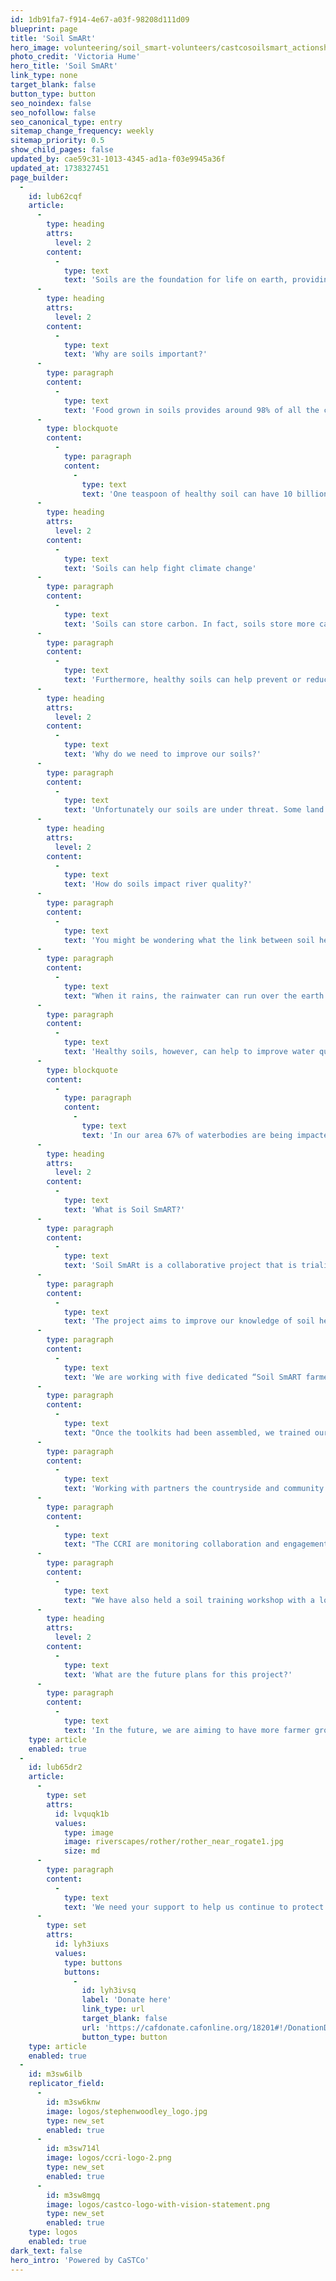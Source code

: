 ```yaml
---
id: 1db91fa7-f914-4e67-a03f-98208d111d09
blueprint: page
title: 'Soil SmARt'
hero_image: volunteering/soil_smart-volunteers/castcosoilsmart_actionshot.png
photo_credit: 'Victoria Hume'
hero_title: 'Soil SmARt'
link_type: none
target_blank: false
button_type: button
seo_noindex: false
seo_nofollow: false
seo_canonical_type: entry
sitemap_change_frequency: weekly
sitemap_priority: 0.5
show_child_pages: false
updated_by: cae59c31-1013-4345-ad1a-f03e9945a36f
updated_at: 1738327451
page_builder:
  -
    id: lub62cqf
    article:
      -
        type: heading
        attrs:
          level: 2
        content:
          -
            type: text
            text: 'Soils are the foundation for life on earth, providing benefits to the whole world around us. '
      -
        type: heading
        attrs:
          level: 2
        content:
          -
            type: text
            text: 'Why are soils important?'
      -
        type: paragraph
        content:
          -
            type: text
            text: 'Food grown in soils provides around 98% of all the calories humans consume. Soils are also a valuable habitat for all sorts of organisms – by some estimates more than half of all terrestrial species live in the soil! '
      -
        type: blockquote
        content:
          -
            type: paragraph
            content:
              -
                type: text
                text: 'One teaspoon of healthy soil can have 10 billion organisms in it! '
      -
        type: heading
        attrs:
          level: 2
        content:
          -
            type: text
            text: 'Soils can help fight climate change'
      -
        type: paragraph
        content:
          -
            type: text
            text: 'Soils can store carbon. In fact, soils store more carbon than all the trees and plants, and the atmosphere combined! '
      -
        type: paragraph
        content:
          -
            type: text
            text: 'Furthermore, healthy soils can help prevent or reduce flooding as they can absorb water and slowly release it into the rivers, instead of all the water entering the rivers at once. '
      -
        type: heading
        attrs:
          level: 2
        content:
          -
            type: text
            text: 'Why do we need to improve our soils?'
      -
        type: paragraph
        content:
          -
            type: text
            text: 'Unfortunately our soils are under threat. Some land management practices mean that soils are being sealed (covered with concrete), soil is being eroded and degraded, and carbon is being lost from soils. '
      -
        type: heading
        attrs:
          level: 2
        content:
          -
            type: text
            text: 'How do soils impact river quality?'
      -
        type: paragraph
        content:
          -
            type: text
            text: 'You might be wondering what the link between soil health and water quality is. The truth is that they are very connected to each other.'
      -
        type: paragraph
        content:
          -
            type: text
            text: "When it rains, the rainwater can run over the earth's surface and into the nearby waterbodies, this is known as run off. When this happens over soil, the rain can take the soil and all sorts of pollutants and chemicals with it and straight into the rivers. The extra soil in the water can make the water murky and can smother marine creatures. "
      -
        type: paragraph
        content:
          -
            type: text
            text: 'Healthy soils, however, can help to improve water quality, as they are able to stick together better, reducing erosion and pollution, and can improve water infiltration, reducing water runoff.'
      -
        type: blockquote
        content:
          -
            type: paragraph
            content:
              -
                type: text
                text: 'In our area 67% of waterbodies are being impacted by pollution from agriculture and the River Rother is the most erodible catchment in the UK.'
      -
        type: heading
        attrs:
          level: 2
        content:
          -
            type: text
            text: 'What is Soil SmART?'
      -
        type: paragraph
        content:
          -
            type: text
            text: 'Soil SmARt is a collaborative project that is trialing different citizen science methodologies to assess soil health across the Arun and Rother catchment. '
      -
        type: paragraph
        content:
          -
            type: text
            text: 'The project aims to improve our knowledge of soil health in the local area by co-designing an innovative, in-field citizen science monitoring framework which others can use in the future.'
      -
        type: paragraph
        content:
          -
            type: text
            text: 'We are working with five dedicated “Soil SmART farmers” to develop and test a soil health toolkit for agricultural soils. So far, we have evaluated the most important soil metrics to measure and developed a Soil SmARt Toolkit which contains the tests; pH, water infiltration, visual evaluation of soil structure (VESS), soil texture (jar and hand texturing), Solvita soil respiration, earthworm counts, soil nutrients, bury your undies, and a slake test. '
      -
        type: paragraph
        content:
          -
            type: text
            text: "Once the toolkits had been assembled, we trained our farmers on how to use the equipment and how to upload their results. The farmers will be sampling over the autumn and spring to test the toolkits and understand their soils better. These results will be analysed and compared to industry standard soil sampling.\_"
      -
        type: paragraph
        content:
          -
            type: text
            text: 'Working with partners the countryside and community research institute (CCRI), S. Woodley crop services, Southern Water and Cranfield University has enabled this project to assess variables and validate data in innovative ways. '
      -
        type: paragraph
        content:
          -
            type: text
            text: "The CCRI are monitoring collaboration and engagement througout the project giving us insight into how to best engage with farmers and with other collaborators. S. Woodley crop services are carrying out the industry standard sampling and analysis, as well as providing expertise on soils and the local area. While Southern water are leading the higher tier innovative technology testing alongside Cranfield University to trial novel technologies against citizen science.\_"
      -
        type: paragraph
        content:
          -
            type: text
            text: "We have also held a soil training workshop with a local agricultural college – hoping to inspire the next generation of farmers and land managers in the region.\_"
      -
        type: heading
        attrs:
          level: 2
        content:
          -
            type: text
            text: 'What are the future plans for this project?'
      -
        type: paragraph
        content:
          -
            type: text
            text: 'In the future, we are aiming to have more farmer groups working on the Soil SmARt project. We would also like to engage more with non-farmers in the area to promote better understanding of soils and their importance, and hope to focus on urban areas and private gardens/allotments.'
    type: article
    enabled: true
  -
    id: lub65dr2
    article:
      -
        type: set
        attrs:
          id: lvquqk1b
          values:
            type: image
            image: riverscapes/rother/rother_near_rogate1.jpg
            size: md
      -
        type: paragraph
        content:
          -
            type: text
            text: 'We need your support to help us continue to protect and enhance our beautiful rivers and streams. Any donation, small or large, will help us carry out vital project work like Soil SmART.'
      -
        type: set
        attrs:
          id: lyh3iuxs
          values:
            type: buttons
            buttons:
              -
                id: lyh3ivsq
                label: 'Donate here'
                link_type: url
                target_blank: false
                url: 'https://cafdonate.cafonline.org/18201#!/DonationDetails'
                button_type: button
    type: article
    enabled: true
  -
    id: m3sw6ilb
    replicator_field:
      -
        id: m3sw6knw
        image: logos/stephenwoodley_logo.jpg
        type: new_set
        enabled: true
      -
        id: m3sw714l
        image: logos/ccri-logo-2.png
        type: new_set
        enabled: true
      -
        id: m3sw8mgq
        image: logos/castco-logo-with-vision-statement.png
        type: new_set
        enabled: true
    type: logos
    enabled: true
dark_text: false
hero_intro: 'Powered by CaSTCo'
---
```

